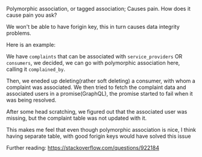 Polymorphic association, or tagged association; Causes pain. How does it cause pain you ask?

We won't be able to have forigin key, this in turn causes data integrity problems.

Here is an example:

We have `complaints` that can be associated with `service_providers` OR `consumers`,
we decided, we can go with polymorphic association here, calling it `complained_by`.

Then, we eneded up deleting(rather soft deleting)  a consumer, with whom a complaint was associated.
We then tried to fetch the complaint data and associated users in a promise(GraphQL),
the promise started to fail when it was being resolved.

After some head scratching, we figured out that the associated user was missing, 
but the complaint table was not updated with it.

This makes me feel that even though polymorphic association is nice, I think having separate table, 
with good forigin keys would have solved this issue

Further reading: https://stackoverflow.com/questions/922184
